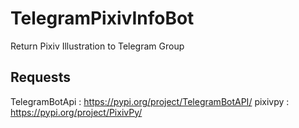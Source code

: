 # TelegramPixivInfoBot
Return Pixiv Illustration to Telegram Group

Requests
--------
TelegramBotApi : https://pypi.org/project/TelegramBotAPI/
pixivpy : https://pypi.org/project/PixivPy/
